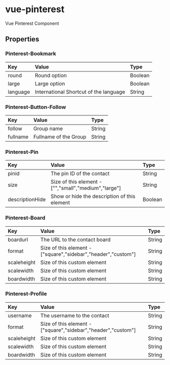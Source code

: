 # vue-pinterest

Vue Pinterest Component

## Properties

### Pinterest-Bookmark

|Key|Value|Type|
|:--|:----|:---|
|round|Round option|Boolean|
|large|Large option|Boolean|
|language|International Shortcut of the language|String|

### Pinterest-Button-Follow

|Key|Value|Type|
|:--|:----|:---|
|follow|Group name|String|
|fullname|Fullname of the Group|String|

### Pinterest-Pin

|Key|Value|Type|
|:--|:----|:---|
|pinid|The pin ID of the contact|String|
|size|Size of this element - ["","small","medium","large"]|String|
|descriptionHide|Show or hide the description of this element|Boolean|

### Pinterest-Board

|Key|Value|Type|
|:--|:----|:---|
|boardurl|The URL to the contact board|String|
|format|Size of this element - ["square","sidebar","header","custom"]|String|
|scaleheight|Size of this custom element|String|
|scalewidth|Size of this custom element|String|
|boardwidth|Size of this custom element|String|

### Pinterest-Profile

|Key|Value|Type|
|:--|:----|:---|
|username|The username to the contact|String|
|format|Size of this element - ["square","sidebar","header","custom"]|String|
|scaleheight|Size of this custom element|String|
|scalewidth|Size of this custom element|String|
|boardwidth|Size of this custom element|String|